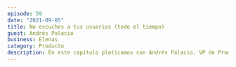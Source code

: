 ```yaml
---
episode: 59
date: "2021-09-05"
title: No escuches a tus usuarios (todo el tiempo)
guest: Andrés Palacio
business: Elenas
category: Producto
description: En este capítulo platicamos con Andrés Palacio, VP de Producto en Elenas, la startup latinoamericana de comercio social. Charlamos sobre cultura, nuevas contrataciones, cuando priorizar funcionalidades grandes sobre pequeños detalles y cuando si y cuando no escuchar a tus usuarios.
---
```

